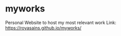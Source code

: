 # myworks
Personal Website to host my most relevant work
Link: https://royasains.github.io/myworks/
